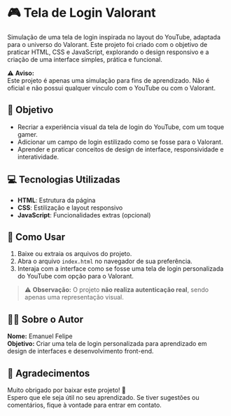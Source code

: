 # 🎮 Tela de Login  Valorant

Simulação de uma tela de login inspirada no layout do YouTube, adaptada para o universo do Valorant. Este projeto foi criado com o objetivo de praticar HTML, CSS e JavaScript, explorando o design responsivo e a criação de uma interface simples, prática e funcional.

⚠️ **Aviso:**  
Este projeto é apenas uma simulação para fins de aprendizado. Não é oficial e não possui qualquer vínculo com o YouTube ou com o Valorant.

## 🎯 Objetivo

- Recriar a experiência visual da tela de login do YouTube, com um toque gamer.
- Adicionar um campo de login estilizado como se fosse para o Valorant.
- Aprender e praticar conceitos de design de interface, responsividade e interatividade.

## 💻 Tecnologias Utilizadas

- **HTML**: Estrutura da página
- **CSS**: Estilização e layout responsivo
- **JavaScript**: Funcionalidades extras (opcional)

## 🚀 Como Usar

1. Baixe ou extraia os arquivos do projeto.
2. Abra o arquivo `index.html` no navegador de sua preferência.
3. Interaja com a interface como se fosse uma tela de login personalizada do YouTube com opção para o Valorant.

> ⚠️ **Observação:** O projeto **não realiza autenticação real**, sendo apenas uma representação visual.

## 👨‍💻 Sobre o Autor

**Nome:** Emanuel Felipe  
**Objetivo:** Criar uma tela de login personalizada para aprendizado em design de interfaces e desenvolvimento front-end.

## 🙏 Agradecimentos

Muito obrigado por baixar este projeto! 🎉  
Espero que ele seja útil no seu aprendizado. Se tiver sugestões ou comentários, fique à vontade para entrar em contato.
